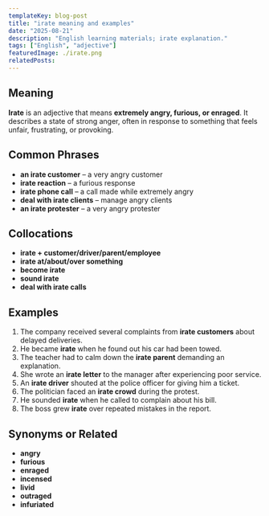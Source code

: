 ```yaml
---
templateKey: blog-post
title: "irate meaning and examples"
date: "2025-08-21"
description: "English learning materials; irate explanation."
tags: ["English", "adjective"]
featuredImage: ./irate.png
relatedPosts:
---
```


## Meaning

**Irate** is an adjective that means **extremely angry, furious, or enraged**.
It describes a state of strong anger, often in response to something that feels unfair, frustrating, or provoking.

## Common Phrases

- **an irate customer** – a very angry customer
- **irate reaction** – a furious response
- **irate phone call** – a call made while extremely angry
- **deal with irate clients** – manage angry clients
- **an irate protester** – a very angry protester

## Collocations

- **irate + customer/driver/parent/employee**
- **irate at/about/over something**
- **become irate**
- **sound irate**
- **deal with irate calls**

## Examples

1. The company received several complaints from **irate customers** about delayed deliveries.
2. He became **irate** when he found out his car had been towed.
3. The teacher had to calm down the **irate parent** demanding an explanation.
4. She wrote an **irate letter** to the manager after experiencing poor service.
5. An **irate driver** shouted at the police officer for giving him a ticket.
6. The politician faced an **irate crowd** during the protest.
7. He sounded **irate** when he called to complain about his bill.
8. The boss grew **irate** over repeated mistakes in the report.

## Synonyms or Related

- **angry**
- **furious**
- **enraged**
- **incensed**
- **livid**
- **outraged**
- **infuriated**
